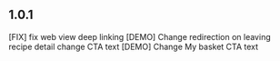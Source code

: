 ## 1.0.1
[FIX] fix web view deep linking
[DEMO] Change redirection on leaving recipe detail change CTA text
[DEMO] Change My basket CTA text
